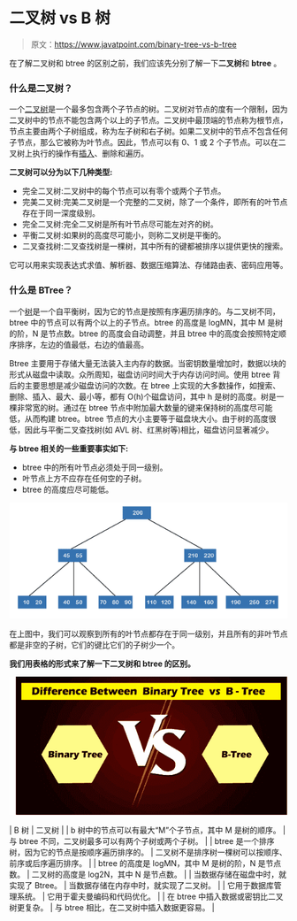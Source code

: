 # 二叉树 vs B 树

> 原文：<https://www.javatpoint.com/binary-tree-vs-b-tree>

在了解二叉树和 btree 的区别之前，我们应该先分别了解一下**二叉树**和 **btree** 。

### 什么是二叉树？

一个[二叉树](https://www.javatpoint.com/binary-tree)是一个最多包含两个子节点的树。二叉树对节点的度有一个限制，因为二叉树中的节点不能包含两个以上的子节点。二叉树中最顶端的节点称为根节点，节点主要由两个子树组成，称为左子树和右子树。如果二叉树中的节点不包含任何子节点，那么它被称为叶节点。因此，节点可以有 0、1 或 2 个子节点。可以在二叉树上执行的操作有[插入](https://www.javatpoint.com/insertion-sort)、删除和遍历。

**二叉树可以分为以下几种类型:**

*   完全二叉树:二叉树中的每个节点可以有零个或两个子节点。
*   完美二叉树:完美二叉树是一个完整的二叉树，除了一个条件，即所有的叶节点存在于同一深度级别。
*   完全二叉树:完全二叉树是所有叶节点尽可能左对齐的树。
*   平衡二叉树:如果树的高度尽可能小，则称二叉树是平衡的。
*   二叉查找树:二叉查找树是一棵树，其中所有的键都被排序以提供更快的搜索。

它可以用来实现表达式求值、解析器、数据压缩算法、存储路由表、密码应用等。

### 什么是 BTree？

一个[树](https://www.javatpoint.com/b-tree)是一个自平衡树，因为它的节点是按照有序遍历排序的。与二叉树不同，btree 中的节点可以有两个以上的子节点。btree 的高度是 logMN，其中 M 是树的阶，N 是节点数。btree 的高度会自动调整，并且 btree 中的高度会按照特定顺序排序，左边的值最低，右边的值最高。

Btree 主要用于存储大量无法装入主内存的数据。当密钥数量增加时，数据以块的形式从磁盘中读取。众所周知，磁盘访问时间大于内存访问时间。使用 btree 背后的主要思想是减少磁盘访问的次数。在 btree 上实现的大多数操作，如搜索、删除、插入、最大、最小等，都有 O(h)个磁盘访问，其中 h 是树的高度。树是一棵非常宽的树。通过在 btree 节点中附加最大数量的键来保持树的高度尽可能低，从而构建 btree。btree 节点的大小主要等于磁盘块大小。由于树的高度很低，因此与平衡二叉查找树(如 AVL 树、红黑树等)相比，磁盘访问显著减少。

**与 btree 相关的一些重要事实如下:**

*   btree 中的所有叶节点必须处于同一级别。
*   叶节点上方不应存在任何空的子树。
*   btree 的高度应尽可能低。

![Binary Tree vs B Tree](img/df6f5a795a14a91e0f55e0c1b30ff6f4.png)

在上图中，我们可以观察到所有的叶节点都存在于同一级别，并且所有的非叶节点都是非空的子树，它们的键比它们的子树少一个。

**我们用表格的形式来了解一下二叉树和 btree 的区别。**

![Binary Tree vs B Tree](img/77a48547e0b2a03b1e350ac1aa0596a2.png)

| B 树 | 二叉树 |
| b 树中的节点可以有最大“M”个子节点，其中 M 是树的顺序。 | 与 btree 不同，二叉树最多可以有两个子树或两个子树。 |
| btree 是一个排序树，因为它的节点是按顺序遍历排序的。 | 二叉树不是排序树一棵树可以按顺序、前序或后序遍历排序。 |
| btree 的高度是 logMN，其中 M 是树的阶，N 是节点数。 | 二叉树的高度是 log2N，其中 N 是节点数。 |
| 当数据存储在磁盘中时，就实现了 Btree。 | 当数据存储在内存中时，就实现了二叉树。 |
| 它用于数据库管理系统。 | 它用于霍夫曼编码和代码优化。 |
| 在 btree 中插入数据或密钥比二叉树更复杂。 | 与 btree 相比，在二叉树中插入数据更容易。 |

